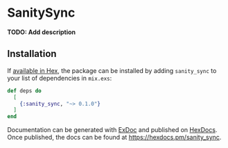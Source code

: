 # SanitySync

**TODO: Add description**

## Installation

If [available in Hex](https://hex.pm/docs/publish), the package can be installed
by adding `sanity_sync` to your list of dependencies in `mix.exs`:

```elixir
def deps do
  [
    {:sanity_sync, "~> 0.1.0"}
  ]
end
```

Documentation can be generated with [ExDoc](https://github.com/elixir-lang/ex_doc)
and published on [HexDocs](https://hexdocs.pm). Once published, the docs can
be found at <https://hexdocs.pm/sanity_sync>.

